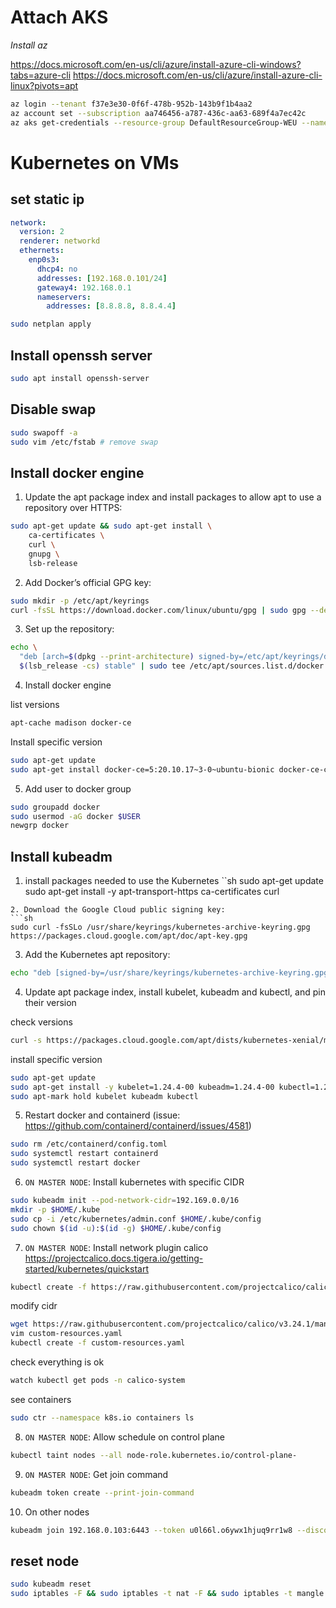 # Attach AKS

*Install az*

https://docs.microsoft.com/en-us/cli/azure/install-azure-cli-windows?tabs=azure-cli
https://docs.microsoft.com/en-us/cli/azure/install-azure-cli-linux?pivots=apt



```sh
az login --tenant f37e3e30-0f6f-478b-952b-143b9f1b4aa2
az account set --subscription aa746456-a787-436c-aa63-689f4a7ec42c
az aks get-credentials --resource-group DefaultResourceGroup-WEU --name user1
```

# Kubernetes on VMs

## set static ip

```/etc/netplan/01-netcfg.yaml
network:
  version: 2
  renderer: networkd
  ethernets:
    enp0s3:
      dhcp4: no
      addresses: [192.168.0.101/24]
      gateway4: 192.168.0.1
      nameservers:
        addresses: [8.8.8.8, 8.8.4.4]
```
```sh
sudo netplan apply
```
## Install openssh server

```sh
sudo apt install openssh-server
```

## Disable swap

```sh
sudo swapoff -a
sudo vim /etc/fstab # remove swap
```

## Install docker engine
1. Update the apt package index and install packages to allow apt to use a repository over HTTPS:
```sh
sudo apt-get update && sudo apt-get install \
    ca-certificates \
    curl \
    gnupg \
    lsb-release
```
2. Add Docker’s official GPG key:
```sh
sudo mkdir -p /etc/apt/keyrings
curl -fsSL https://download.docker.com/linux/ubuntu/gpg | sudo gpg --dearmor -o /etc/apt/keyrings/docker.gpg
```
3. Set up the repository:

```sh
echo \
  "deb [arch=$(dpkg --print-architecture) signed-by=/etc/apt/keyrings/docker.gpg] https://download.docker.com/linux/ubuntu \
  $(lsb_release -cs) stable" | sudo tee /etc/apt/sources.list.d/docker.list > /dev/null
```

4. Install docker engine

list versions
```sh
apt-cache madison docker-ce
```
Install specific version
```sh
sudo apt-get update
sudo apt-get install docker-ce=5:20.10.17~3-0~ubuntu-bionic docker-ce-cli=5:20.10.17~3-0~ubuntu-bionic containerd.io docker-compose-plugin
```

5. Add user to docker group

```sh
sudo groupadd docker
sudo usermod -aG docker $USER
newgrp docker 
```

## Install kubeadm
1. install packages needed to use the Kubernetes 
``sh
sudo apt-get update
sudo apt-get install -y apt-transport-https ca-certificates curl
```
2. Download the Google Cloud public signing key:
```sh
sudo curl -fsSLo /usr/share/keyrings/kubernetes-archive-keyring.gpg https://packages.cloud.google.com/apt/doc/apt-key.gpg
```
3. Add the Kubernetes apt repository:
```sh
echo "deb [signed-by=/usr/share/keyrings/kubernetes-archive-keyring.gpg] https://apt.kubernetes.io/ kubernetes-xenial main" | sudo tee /etc/apt/sources.list.d/kubernetes.list
```

4. Update apt package index, install kubelet, kubeadm and kubectl, and pin their version

check versions
```sh
curl -s https://packages.cloud.google.com/apt/dists/kubernetes-xenial/main/binary-amd64/Packages | grep Version | awk '{print $2}'
```
install specific version
```sh
sudo apt-get update
sudo apt-get install -y kubelet=1.24.4-00 kubeadm=1.24.4-00 kubectl=1.24.4-00
sudo apt-mark hold kubelet kubeadm kubectl
```

5. Restart docker and containerd (issue: https://github.com/containerd/containerd/issues/4581)

```sh
sudo rm /etc/containerd/config.toml
sudo systemctl restart containerd
sudo systemctl restart docker
```

6. `ON MASTER NODE`: Install kubernetes with specific CIDR

```sh
sudo kubeadm init --pod-network-cidr=192.169.0.0/16
mkdir -p $HOME/.kube
sudo cp -i /etc/kubernetes/admin.conf $HOME/.kube/config
sudo chown $(id -u):$(id -g) $HOME/.kube/config
```

7. `ON MASTER NODE`: Install network plugin calico https://projectcalico.docs.tigera.io/getting-started/kubernetes/quickstart

```sh
kubectl create -f https://raw.githubusercontent.com/projectcalico/calico/v3.24.1/manifests/tigera-operator.yaml
```

modify cidr
```sh
wget https://raw.githubusercontent.com/projectcalico/calico/v3.24.1/manifests/custom-resources.yaml
vim custom-resources.yaml
kubectl create -f custom-resources.yaml
```

check everything is ok
```sh
watch kubectl get pods -n calico-system
```

see containers
```sh
sudo ctr --namespace k8s.io containers ls
```

8. `ON MASTER NODE`: Allow schedule on control plane

```sh
kubectl taint nodes --all node-role.kubernetes.io/control-plane-
```

9. `ON MASTER NODE`: Get join command

```sh
kubeadm token create --print-join-command
```

10. On other nodes
```sh
kubeadm join 192.168.0.103:6443 --token u0l66l.o6ywx1hjuq9rr1w8 --discovery-token-ca-cert-hash sha256:9bde3990a42c229c39a371ef71b577eb4448e5b3e686cc07f339aa5e90a8b508
```

## reset node

```sh
sudo kubeadm reset
sudo iptables -F && sudo iptables -t nat -F && sudo iptables -t mangle -F && sudo iptables -X
```